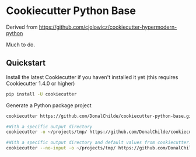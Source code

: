 # Cookiecutter Python Base

Derived from https://github.com/cjolowicz/cookiecutter-hypermodern-python

Much to do.

## Quickstart

Install the latest Cookiecutter if you haven't installed it yet (this requires
Cookiecutter 1.4.0 or higher)

```bash
pip install -U cookiecutter
```

Generate a Python package project

```bash
cookiecutter https://github.com/DonalChilde/cookiecutter-python-base.git

#With a specific output directory
cookiecutter -o ~/projects/tmp/ https://github.com/DonalChilde/cookiecutter-python-base.git

#With a specific output directory and default values from cookiecutter.json
cookiecutter --no-input -o ~/projects/tmp/ https://github.com/DonalChilde/cookiecutter-python-base.git
```
